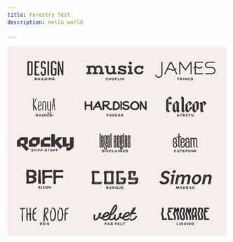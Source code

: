 ```yaml
---
title: Forestry Test
description: Hello world

---
```

![](../uploads/tumblr_nwaoborcSD1r6mt8go1_500.png)